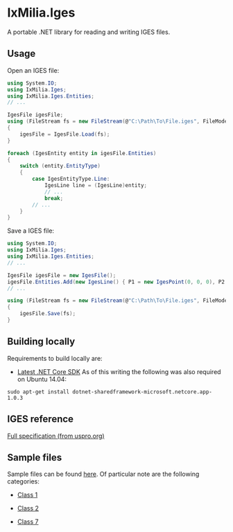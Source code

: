 ﻿IxMilia.Iges
============

A portable .NET library for reading and writing IGES files.

## Usage

Open an IGES file:

``` C#
using System.IO;
using IxMilia.Iges;
using IxMilia.Iges.Entities;
// ...

IgesFile igesFile;
using (FileStream fs = new FileStream(@"C:\Path\To\File.iges", FileMode.Open))
{
    igesFile = IgesFile.Load(fs);
}

foreach (IgesEntity entity in igesFile.Entities)
{
    switch (entity.EntityType)
    {
        case IgesEntityType.Line:
            IgesLine line = (IgesLine)entity;
            // ...
            break;
        // ...
    }
}
```

Save a IGES file:

``` C#
using System.IO;
using IxMilia.Iges;
using IxMilia.Iges.Entities;
// ...

IgesFile igesFile = new IgesFile();
igesFile.Entities.Add(new IgesLine() { P1 = new IgesPoint(0, 0, 0), P2 = new IgesPoint(50, 50, 0) });
// ...

using (FileStream fs = new FileStream(@"C:\Path\To\File.iges", FileMode.Open))
{
    igesFile.Save(fs);
}
```

## Building locally

Requirements to build locally are:

- [Latest .NET Core SDK](https://github.com/dotnet/cli/releases)  As of this writing the following was also required on Ubuntu 14.04:

`sudo apt-get install dotnet-sharedframework-microsoft.netcore.app-1.0.3`


## IGES reference

[Full specification (from uspro.org)](http://www.uspro.org/documents/IGES5-3_forDownload.pdf)

## Sample files

Sample files can be found [here](http://www.wiz-worx.com/iges5x/).  Of particular note are the following categories:

- [Class 1](http://www.wiz-worx.com/iges5x/onetwo/class1.shtml)

- [Class 2](http://www.wiz-worx.com/iges5x/onetwo/class2.shtml)

- [Class 7](http://www.wiz-worx.com/iges5x/onetwo/class7.shtml)
